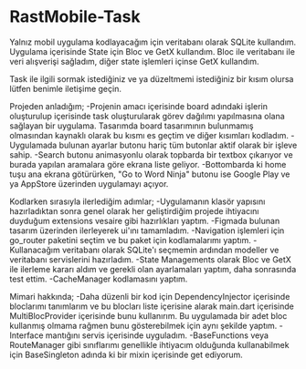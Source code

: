 # RastMobile-Task
Yalnız mobil uygulama kodlayacağım için veritabanı olarak SQLite kullandım.
Uygulama içerisinde State için Bloc ve GetX kullandım. Bloc ile veritabanı ile veri alışverişi sağladım, diğer state işlemleri içinse GetX kullandım.

Task ile ilgili sormak istediğiniz ve ya düzeltmemi istediğiniz bir kısım olursa lütfen benimle iletişime geçin.

Projeden anladığım;
-Projenin amacı içerisinde board adındaki işlerin oluşturulup içerisinde task oluşturularak görev dağılımı yapılmasına olana sağlayan bir uygulama. Tasarımda board tasarımının bulunmamış olmasından kaynaklı olarak bu kısmı es geçtim ve diğer kısımları kodladım.
-Uygulamada bulunan ayarlar butonu hariç tüm butonlar aktif olarak bir işleve sahip.
-Search butonu animasyonlu olarak topbarda bir textbox çıkarıyor ve burada yapılan aramalara göre ekrana liste geliyor.
-Bottombarda ki home tuşu ana ekrana götürürken, "Go to Word Ninja" butonu ise Google Play ve ya AppStore üzerinden uygulamayı açıyor.

Kodlarken sırasıyla ilerlediğim adımlar;
-Uygulamanın klasör yapısını hazırladıktan sonra genel olarak her geliştirdiğim projede ihtiyacını duyduğum extensions vesaire gibi hazırlıkları yaptım.
-Figmada bulunan tasarım üzerinden ilerleyerek ui'ını tamamladım.
-Navigation işlemleri için go_router paketini seçtim ve bu paket için kodlamalarımı yaptım.
-Kullanacağım veritabanı olarak SQLite'ı seçmemin ardından modeller ve veritabanı servislerini hazırladım.
-State Managements olarak Bloc ve GetX ile ilerleme kararı aldım ve gerekli olan ayarlamaları yaptım, daha sonrasında test ettim.
-CacheManager kodlamasını yaptım.

Mimari hakkında;
-Daha düzenli bir kod için DependencyInjector içerisinde bloclarımı tanımlarım ve bu blocları liste içerisine alarak main.dart içerisinde MultiBlocProvider içerisinde bunu kullanırım. Bu uygulamada bir adet bloc kullanmış olmama rağmen bunu gösterebilmek için aynı şekilde yaptım.
-Interface mantığını servis içerisinde uyguladım.
-BaseFunctions veya RouteManager gibi sınıflarımı genellikle ihtiyacım olduğunda kullanabilmek için BaseSingleton adında ki bir mixin içerisinde get ediyorum.